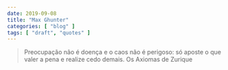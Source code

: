 ```yaml
---
date: 2019-09-08
title: "Max Ghunter"
categories: [ "blog" ]
tags: [ "draft", "quotes" ]
---
```

> Preocupação não é doença e o caos não é perigoso: só aposte o que valer a pena e realize cedo demais. Os Axiomas de Zurique
